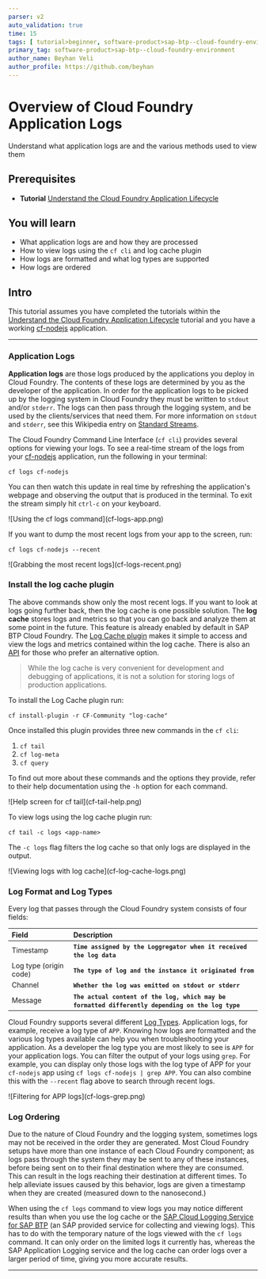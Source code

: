 ```yaml
---
parser: v2
auto_validation: true
time: 15
tags: [ tutorial>beginner, software-product>sap-btp--cloud-foundry-environment]
primary_tag: software-product>sap-btp--cloud-foundry-environment
author_name: Beyhan Veli
author_profile: https://github.com/beyhan
---
```


# Overview of Cloud Foundry Application Logs
<!-- description --> Understand what application logs are and the various methods used to view them

## Prerequisites
 - **Tutorial** [Understand the Cloud Foundry Application Lifecycle](cp-cf-understand-application-lifecycle)

## You will learn
  - What application logs are and how they are processed
  - How to view logs using the `cf cli` and log cache plugin
  - How logs are formatted and what log types are supported
  - How logs are ordered

## Intro
This tutorial assumes you have completed the tutorials within the [Understand the Cloud Foundry Application Lifecycle](cp-cf-understand-application-lifecycle) tutorial and you have a working [cf-nodejs](https://github.com/SAP-samples/cf-sample-app-nodejs) application.

---

### Application Logs


**Application logs** are those logs produced by the applications you deploy in Cloud Foundry. The contents of these logs are determined by you as the developer of the application. In order for the application logs to be picked up by the logging system in Cloud Foundry they must be written to `stdout` and/or `stderr`. The logs can then pass through the logging system, and be used by the clients/services that need them. For more information on `stdout` and `stderr`, see this Wikipedia entry on [Standard Streams](https://en.wikipedia.org/wiki/Standard_streams).

The Cloud Foundry Command Line Interface (`cf cli`) provides several options for viewing your logs. To see a real-time stream of the logs from your [cf-nodejs](https://github.com/SAP-samples/cf-sample-app-nodejs) application, run the following in your terminal:

```
cf logs cf-nodejs
```

You can then watch this update in real time by refreshing the application's webpage and observing the output that is produced in the terminal. To exit the stream simply hit `ctrl-c` on your keyboard.

<!-- border -->![Using the cf logs command](cf-logs-app.png)

If you want to dump the most recent logs from your app to the screen, run:

```
cf logs cf-nodejs --recent
```

<!-- border -->![Grabbing the most recent logs](cf-logs-recent.png)




### Install the log cache plugin


The above commands show only the most recent logs. If you want to look at logs going further back, then the log cache is one possible solution. The **log cache** stores logs and metrics so that you can go back and analyze them at some point in the future. This feature is already enabled by default in SAP BTP Cloud Foundry. The [Log Cache plugin](https://github.com/cloudfoundry/log-cache-cli) makes it simple to access and view the logs and metrics contained within the log cache. There is also an [API](https://github.com/cloudfoundry/log-cache-release/blob/v2.11.11/src/README.md#apis) for those who prefer an alternative option.

> While the log cache is very convenient for development and debugging of applications, it is not a solution for storing logs of production applications.

To install the Log Cache plugin run:

```
cf install-plugin -r CF-Community "log-cache"
```

Once installed this plugin provides three new commands in the `cf cli`:

 1. `cf tail`
 2. `cf log-meta`
 3. `cf query`

To find out more about these commands and the options they provide, refer to their help documentation using the `-h` option for each command.

<!-- border -->![Help screen for cf tail](cf-tail-help.png)

To view logs using the log cache plugin run:

```
cf tail -c logs <app-name>
```
The `-c logs` flag filters the log cache so that only logs are displayed in the output.

<!-- border -->![Viewing logs with log cache](cf-log-cache-logs.png)



### Log Format and Log Types


Every log that passes through the Cloud Foundry system consists of four fields:

|  Field                       | Description
|  :-------------              | :-------------
|  Timestamp                   | **`Time assigned by the Loggregator when it received the log data`**
|  Log type (origin code)      | **`The type of log and the instance it originated from`**
|  Channel                     | **`Whether the log was emitted on stdout or stderr`**
|  Message                     | **`The actual content of the log, which may be formatted differently depending on the log type`**


Cloud Foundry supports several different [Log Types](https://docs.cloudfoundry.org/devguide/deploy-apps/streaming-logs.html#types). Application logs, for example, receive a log type of `APP`. Knowing how logs are formatted and the various log types available can help you when troubleshooting your application. As a developer the log type you are most likely to see is `APP` for your application logs. You can filter the output of your logs using `grep`. For example, you can display only those logs with the log type of APP for your `cf-nodejs` app using `cf logs cf-nodejs | grep APP`. You can also combine this with the `--recent` flag above to search through recent logs.

<!-- border -->![Filtering for APP logs](cf-logs-grep.png)



### Log Ordering


Due to the nature of Cloud Foundry and the logging system, sometimes logs may not be received in the order they are generated. Most Cloud Foundry setups have more than one instance of each Cloud Foundry component; as logs pass through the system they may be sent to any of these instances, before being sent on to their final destination where they are consumed. This can result in the logs reaching their destination at different times. To help alleviate issues caused by this behavior, logs are given a timestamp when they are created (measured down to the nanosecond.)

When using the `cf logs` command to view logs you may notice different results than when you use the log cache or the [SAP Cloud Logging Service for SAP BTP](https://help.sap.com/docs/cloud-logging?locale=en-US) (an SAP provided service for collecting and viewing logs). This has to do with the temporary nature of the logs viewed with the `cf logs` command. It can only order on the limited logs it currently has, whereas the SAP Application Logging service and the log cache can order logs over a larger period of time, giving you more accurate results.


---
